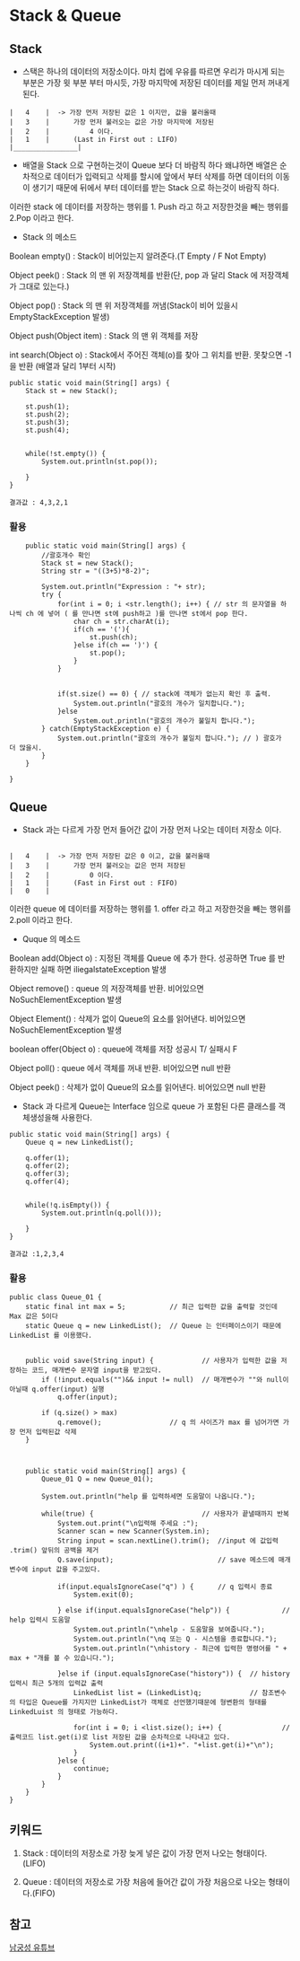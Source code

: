# Stack & Queue

## Stack

- 스택은 하나의 데이터의 저장소이다. 마치 컵에 우유를 따르면 우리가 마시게 되는 부분은 가장 윗 부분 부터 마시듯, 가장 마지막에 저장된 데이터를 제일 먼저 꺼내게 된다.

```
|	4	 |	-> 가장 먼저 저장된 값은 1 이지만, 값을 불러올때 
|	3	 |		가장 먼저 불러오는 값은 가장 마지막에 저장된
|	2	 | 			4 이다.
|	1	 |		(Last in First out : LIFO)
|________________|

```
* 배열을 Stack 으로 구현하는것이 Queue 보다 더 바람직 하다 왜냐하면 배열은 순차적으로 데이터가 입력되고 삭제를 할시에 앞에서 부터 삭제를 하면 데이터의 이동이 생기기 때문에 뒤에서 부터 데이터를 받는 Stack 으로 하는것이 바람직 하다.

이러한 stack 에 데이터를 저장하는 행위를 1. Push 라고 하고 저장한것을 빼는 행위를 2.Pop 이라고 한다.

- Stack 의 메소드


Boolean empty() : Stack이 비어있는지 알려준다.(T Empty / F Not Empty)

Object peek() : Stack 의 맨 위 저장객체를 반환(단, pop 과 달리 Stack 에 저장객체가 그대로 있는다.)

Object pop() : Stack 의 맨 위 저장객체를 꺼냄(Stack이 비어 있을시 EmptyStackException 발생)

Object push(Object item) : Stack 의 맨 위 객체를 저장 

int search(Object o) : Stack에서 주어진 객체(o)를 찾아 그 위치를 반환. 못찾으면 -1을 반환 (배열과 달리 1부터 시작)

```
public static void main(String[] args) {
	Stack st = new Stack();

	st.push(1);
	st.push(2);
	st.push(3);
	st.push(4);
	

	while(!st.empty()) {
		System.out.println(st.pop());
			
	}			
}

결과값 : 4,3,2,1
```

### 활용
```
	public static void main(String[] args) {
		//괄호개수 확인
		Stack st = new Stack();
		String str = "((3+5)*8-2)";
		
		System.out.println("Expression : "+ str);
		try {
			for(int i = 0; i <str.length(); i++) { // str 의 문자열을 하나씩 ch 에 넣어 ( 를 만나면 st에 push하고 )를 만나면 st에서 pop 한다.
				char ch = str.charAt(i);
				if(ch == '('){
					st.push(ch);
				}else if(ch == ')') {
					st.pop();
				}
			} 
			
			
			if(st.size() == 0) { // stack에 객체가 없는지 확인 후 출력.
				System.out.println("괄호의 개수가 일치합니다.");
			}else
				System.out.println("괄호의 개수가 불일치 합니다.");
		} catch(EmptyStackException e) {
			System.out.println("괄호의 개수가 불일치 합니다."); // ) 괄호가 더 많을시.
		}
	}

}
```


## Queue

- Stack 과는 다르게 가장 먼저 들어간 값이 가장 먼저 나오는 데이터 저장소 이다.

```

|	4	 |	-> 가장 먼저 저장된 값은 0 이고, 값을 불러올때 
|	3	 |		가장 먼저 불러오는 값은 먼저 저장된
|	2	 | 			0 이다.
|	1	 |		(Fast in First out : FIFO)
|	0	 |

```

이러한 queue 에 데이터를 저장하는 행위를 1. offer 라고 하고 저장한것을 빼는 행위를 2.poll 이라고 한다.

- Quque 의 메소드



Boolean add(Object o) : 지정된 객체를 Queue 에 추가 한다. 성공하면 True 를 반환하지만 실패 하면 iliegalstateException 발생

Object remove() : queue 의 저장객체를 반환. 비어있으면 NoSuchElementException 발생

Object Element() : 삭제가 없이 Queue의 요소를 읽어낸다. 비어있으면 NoSuchElementException 발생

boolean offer(Object o) : queue에 객체를 저장 성공시 T/ 실패시 F

Object poll() : queue 에서 객체를 꺼내 반환. 비어있으면 null 반환 

Object peek() : 삭제가 없이 Queue의 요소를 읽어낸다. 비어있으면 null 반환


* Stack 과 다르게 Queue는 Interface 임으로 queue 가 포함된 다른 클래스를 객체생성을해 사용한다.


```
public static void main(String[] args) {
	Queue q = new LinkedList();

	q.offer(1);
	q.offer(2);
	q.offer(3);
	q.offer(4);
	

	while(!q.isEmpty()) {
		System.out.println(q.poll()));
			
	}			
}

결과값 :1,2,3,4
```
### 활용
```
public class Queue_01 {
	static final int max = 5;			// 최근 입력한 값을 출력할 것인데 Max 값은 5이다
	static Queue q = new LinkedList();	// Queue 는 인터페이스이기 때문에 LinkedList 를 이용했다.
	
	
	public void save(String input) {			// 사용자가 입력한 값을 저장하는 코드, 매개변수 문자열 input을 받고있다. 
		if (!input.equals("")&& input != null)	// 매개변수가 ""와 null이 아닐때 q.offer(input) 실행
			q.offer(input);				
			
		if (q.size() > max)
			q.remove();					// q 의 사이즈가 max 를 넘어가면 가장 먼저 입력된값 삭제 
	}
	
	
	
	public static void main(String[] args) {
		Queue_01 Q = new Queue_01();
		
		System.out.println("help 를 입력하세면 도움말이 나옵니다.");
	
		while(true) {							// 사용자가 끝낼때까지 반복
			System.out.print("\n입력해 주세요 :");
			Scanner scan = new Scanner(System.in);
			String input = scan.nextLine().trim();	//input 에 값입력 .trim() 앞뒤의 공백을 제거 
			Q.save(input); 							// save 메소드에 매개변수에 input 값을 주고있다.
			
			if(input.equalsIgnoreCase("q") ) {		// q 입력시 종료
				System.exit(0);
				
			} else if(input.equalsIgnoreCase("help")) {				// help 입력시 도움말 
				System.out.println("\nhelp - 도움말을 보여줍니다.");
				System.out.println("\nq 또는 Q - 시스템을 종료합니다.");
				System.out.println("\nhistory - 최근에 입력한 명령어를 " + max + "개를 볼 수 있습니다.");
				
			}else if (input.equalsIgnoreCase("history")) {	// history 입력시 최근 5개의 입력값 출력
				LinkedList list = (LinkedList)q;			// 참조변수의 타입은 Queue를 가지지만 LinkedList가 객체로 선언했기때문에 형변환의 형태를 LinkedLuist 의 형태로 가능하다. 
				
				for(int i = 0; i <list.size(); i++) {				// 출력코드 list.get(i)로 list 저장된 값을 순차적으로 나타내고 있다.
					System.out.print((i+1)+". "+list.get(i)+"\n");
				}
			}else {
				continue;
			}	
		}
	}
}
```
## 키워드

1. Stack : 데이터의 저장소로 가장 늦게 넣은 값이 가장 먼저 나오는 형태이다. (LIFO)

2. Queue : 데이터의 저장소로 가장 처음에 들어간 값이 가장 처음으로 나오는 형태이다.(FIFO)

## 참고
[남궁성 유튜브](https://www.youtube.com/watch?v=ktvhRSRohR4&list=PLW2UjW795-f6xWA2_MUhEVgPauhGl3xIp&index=122)
